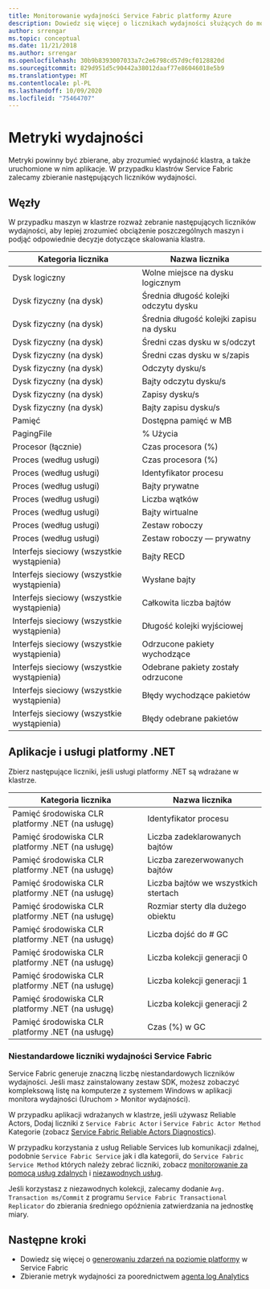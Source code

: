 ```yaml
---
title: Monitorowanie wydajności Service Fabric platformy Azure
description: Dowiedz się więcej o licznikach wydajności służących do monitorowania i diagnostyki klastrów Service Fabric platformy Azure.
author: srrengar
ms.topic: conceptual
ms.date: 11/21/2018
ms.author: srrengar
ms.openlocfilehash: 30b9b8393007033a7c2e6798cd57d9cf0128820d
ms.sourcegitcommit: 829d951d5c90442a38012daaf77e86046018e5b9
ms.translationtype: MT
ms.contentlocale: pl-PL
ms.lasthandoff: 10/09/2020
ms.locfileid: "75464707"
---
```

# <a name="performance-metrics"></a>Metryki wydajności

Metryki powinny być zbierane, aby zrozumieć wydajność klastra, a także uruchomione w nim aplikacje. W przypadku klastrów Service Fabric zalecamy zbieranie następujących liczników wydajności.

## <a name="nodes"></a>Węzły

W przypadku maszyn w klastrze rozważ zebranie następujących liczników wydajności, aby lepiej zrozumieć obciążenie poszczególnych maszyn i podjąć odpowiednie decyzje dotyczące skalowania klastra.

| Kategoria licznika | Nazwa licznika |
| --- | --- |
| Dysk logiczny | Wolne miejsce na dysku logicznym |
| Dysk fizyczny (na dysk) | Średnia długość kolejki odczytu dysku |
| Dysk fizyczny (na dysk) | Średnia długość kolejki zapisu na dysku |
| Dysk fizyczny (na dysk) | Średni czas dysku w s/odczyt |
| Dysk fizyczny (na dysk) | Średni czas dysku w s/zapis |
| Dysk fizyczny (na dysk) | Odczyty dysku/s |
| Dysk fizyczny (na dysk) | Bajty odczytu dysku/s |
| Dysk fizyczny (na dysk) | Zapisy dysku/s |
| Dysk fizyczny (na dysk) | Bajty zapisu dysku/s |
| Pamięć | Dostępna pamięć w MB |
| PagingFile | % Użycia |
| Procesor (łącznie) | Czas procesora (%) |
| Proces (według usługi) | Czas procesora (%) |
| Proces (według usługi) | Identyfikator procesu |
| Proces (według usługi) | Bajty prywatne |
| Proces (według usługi) | Liczba wątków |
| Proces (według usługi) | Bajty wirtualne |
| Proces (według usługi) | Zestaw roboczy |
| Proces (według usługi) | Zestaw roboczy — prywatny |
| Interfejs sieciowy (wszystkie wystąpienia) | Bajty RECD |
| Interfejs sieciowy (wszystkie wystąpienia) | Wysłane bajty |
| Interfejs sieciowy (wszystkie wystąpienia) | Całkowita liczba bajtów |
| Interfejs sieciowy (wszystkie wystąpienia) | Długość kolejki wyjściowej |
| Interfejs sieciowy (wszystkie wystąpienia) | Odrzucone pakiety wychodzące |
| Interfejs sieciowy (wszystkie wystąpienia) | Odebrane pakiety zostały odrzucone |
| Interfejs sieciowy (wszystkie wystąpienia) | Błędy wychodzące pakietów |
| Interfejs sieciowy (wszystkie wystąpienia) | Błędy odebrane pakietów |

## <a name="net-applications-and-services"></a>Aplikacje i usługi platformy .NET

Zbierz następujące liczniki, jeśli usługi platformy .NET są wdrażane w klastrze. 

| Kategoria licznika | Nazwa licznika |
| --- | --- |
| Pamięć środowiska CLR platformy .NET (na usługę) | Identyfikator procesu |
| Pamięć środowiska CLR platformy .NET (na usługę) | Liczba zadeklarowanych bajtów |
| Pamięć środowiska CLR platformy .NET (na usługę) | Liczba zarezerwowanych bajtów |
| Pamięć środowiska CLR platformy .NET (na usługę) | Liczba bajtów we wszystkich stertach |
| Pamięć środowiska CLR platformy .NET (na usługę) | Rozmiar sterty dla dużego obiektu |
| Pamięć środowiska CLR platformy .NET (na usługę) | Liczba dojść do # GC |
| Pamięć środowiska CLR platformy .NET (na usługę) | Liczba kolekcji generacji 0 |
| Pamięć środowiska CLR platformy .NET (na usługę) | Liczba kolekcji generacji 1 |
| Pamięć środowiska CLR platformy .NET (na usługę) | Liczba kolekcji generacji 2 |
| Pamięć środowiska CLR platformy .NET (na usługę) | Czas (%) w GC |

### <a name="service-fabrics-custom-performance-counters"></a>Niestandardowe liczniki wydajności Service Fabric

Service Fabric generuje znaczną liczbę niestandardowych liczników wydajności. Jeśli masz zainstalowany zestaw SDK, możesz zobaczyć kompleksową listę na komputerze z systemem Windows w aplikacji monitora wydajności (Uruchom > Monitor wydajności). 

W przypadku aplikacji wdrażanych w klastrze, jeśli używasz Reliable Actors, Dodaj liczniki z `Service Fabric Actor` i `Service Fabric Actor Method` Kategorie (zobacz [Service Fabric Reliable Actors Diagnostics](service-fabric-reliable-actors-diagnostics.md)).

W przypadku korzystania z usług Reliable Services lub komunikacji zdalnej, podobnie `Service Fabric Service` jak i dla kategorii, do `Service Fabric Service Method` których należy zebrać liczniki, zobacz [monitorowanie za pomocą usług zdalnych](service-fabric-reliable-serviceremoting-diagnostics.md) i [niezawodnych usług](service-fabric-reliable-services-diagnostics.md#performance-counters). 

Jeśli korzystasz z niezawodnych kolekcji, zalecamy dodanie `Avg. Transaction ms/Commit` z programu `Service Fabric Transactional Replicator` do zbierania średniego opóźnienia zatwierdzania na jednostkę miary.


## <a name="next-steps"></a>Następne kroki

* Dowiedz się więcej o [generowaniu zdarzeń na poziomie platformy](service-fabric-diagnostics-event-generation-infra.md) w Service Fabric
* Zbieranie metryk wydajności za poorednictwem [agenta log Analytics](service-fabric-diagnostics-oms-agent.md)
